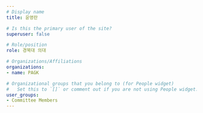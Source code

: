 ```yaml
---
# Display name
title: 윤영란

# Is this the primary user of the site?
superuser: false

# Role/position
role: 경북대 의대

# Organizations/Affiliations
organizations:
- name: PAGK

# Organizational groups that you belong to (for People widget)
#   Set this to `[]` or comment out if you are not using People widget.
user_groups:
- Committee Members
---
```

